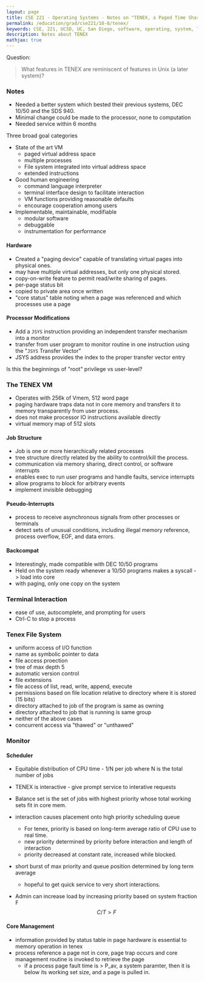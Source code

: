```yaml
---
layout: page
title: CSE 221 - Operating Systems - Notes on "TENEX, a Paged Time Sharing System for the PDP-10"
permalink: /education/grad/cse221/10-8/tenex/
keywords: CSE, 221, UCSD, UC, San Diego, software, operating, system, linux, C, rust, multiprogramming, TENEX, PDP-10
description: Notes about TENEX
mathjax: true
---
```


Question:

> What features in TENEX are reminiscent of features in Unix (a later system)?

### Notes

- Needed a better system which bested their previous systems, DEC 10/50 and the
  SDS 940.
- Minimal change could be made to the processor, none to computation
- Needed service within 6 months

Three broad goal categories

- State of the art VM
    - paged virtual address space
    - multiple processes
    - File system integrated into virtual address space
    - extended instructions
- Good human engineering
    - command language interpreter
    - terminal interface design to facilitate interaction
    - VM functions providing reasonable defaults
    - encourage cooperation among users
- Implementable, maintainable, modifiable
    - modular software
    - debuggable
    - instrumentation for performance

#### Hardware

- Created a "paging device" capable of translating virtual pages into physical
ones.
- may have multiple virtual addresses, but only one physical stored.
- copy-on-write feature to permit read/write sharing of pages.
- per-page status bit
- copied to private area once written
- "core status" table noting when a page was referenced and which processes use a page

#### Processor Modifications

- Add a `JSYS` instruction providing an independent transfer mechanism into a monitor
- transfer from user program to monitor routine in one instruction using the "`JSYS` Transfer Vector"
- JSYS address provides the index to the proper transfer vector entry

Is this the beginnings of "root" privilege vs user-level?

### The TENEX VM

- Operates with 256k of Vmem, 512 word page
- paging hardware traps data not in core memory and transfers it to memory transparently from user process.
- does not make processor IO instructions available directly
- virtual memory map of 512 slots

#### Job Structure

- Job is one or more hierarchically related processes
- tree structure directly related by the ability to control/kill the process.
- communication via memory sharing, direct control, or software interrupts
- enables exec to run user programs and handle faults, service interrupts
- allow programs to block for arbitrary events
- implement invisible debugging

#### Pseudo-Interrupts

- process to receive asynchronous signals from other processes or terminals
- detect sets of unusual conditions, including illegal memory reference, process overflow, EOF,
and data errors.


#### Backcompat

- Interestingly, made compatible with DEC 10/50 programs
- Held on the system ready whenever a 10/50 programs makes a syscall -> load into core
- with paging, only one copy on the system

### Terminal Interaction

- ease of use, autocomplete, and prompting for users
- Ctrl-C to stop a process


### Tenex File System

- uniform access of I/O function
- name as symbolic pointer to data
- file access proection
- tree of max depth 5
- automatic version control
- file extensions
- file access of list, read, write, append, execute
- permissions based on file location relative to directory where it is stored
  (15 bits)
 - directory attached to job of the program is same as owning
 - directory attached to job that is running is same group
 - neither of the above cases
- concurrent access via  "thawed" or "unthawed"

### Monitor

#### Scheduler

- Equitable distribution of CPU time - 1/N per job where N is the total number
  of jobs
- TENEX is interactive - give prompt service to interative requests
- Balance set is the set of jobs with highest priority whose total working sets
  fit in core mem.
- interaction causes placement onto high priority scheduling queue
    - For tenex, priority is based on long-term average ratio of CPU use to real
      time.
    - new priority determined by priority before interaction and length of
      interaction
    - priority decreased at constant rate, increased while blocked.
- short burst of max priority and queue position determined by long term average
  - hopeful to get quick service to very short interactions.

- Admin can increase load by increasing priority based on system fraction F $$ C/T > F $$

#### Core Management

- information provided by status table in page hardware is essential to memory
  operation in tenex
- process reference a page not in core, page trap occurs and core management
  routine is invoked to retrieve the page
  - if a process page fault time is > P_av, a system paramter, then it is below its working set size, and a page is pulled in.


